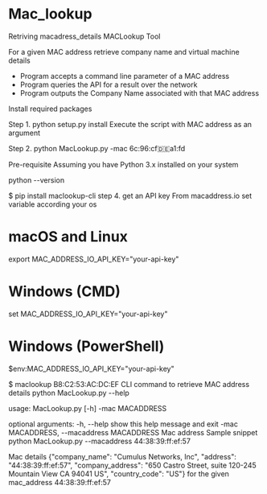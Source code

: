# Mac_lookup
Retriving macadress_details 
MACLookup Tool

For a given MAC address retrieve company name and virtual machine details

- Program accepts a command line parameter of a MAC address
- Program queries the API for a result over the network
- Program outputs the Company Name associated with that MAC address 

Install required packages

Step 1. python setup.py install
Execute the script with MAC address as an argument

Step 2. python MacLookup.py -mac 6c:96:cf:de:a1:fd 

Pre-requisite
Assuming you have Python 3.x installed on your system

python --version

$ pip install maclookup-cli
step 4.
get an API key From macaddress.io
set variable according your os


# macOS and Linux
export MAC_ADDRESS_IO_API_KEY="your-api-key"

# Windows (CMD)
set MAC_ADDRESS_IO_API_KEY="your-api-key"

# Windows (PowerShell)
$env:MAC_ADDRESS_IO_API_KEY="your-api-key"

$ maclookup B8:C2:53:AC:DC:EF
CLI command to retrieve MAC address details
python MacLookup.py --help

usage: MacLookup.py [-h] -mac MACADDRESS

optional arguments:
  -h, --help            show this help message and exit
  -mac MACADDRESS, --macaddress MACADDRESS
                        Mac address
Sample snippet
python MacLookup.py --macaddress 44:38:39:ff:ef:57 

Mac details {"company_name": "Cumulus Networks, Inc", "address": "44:38:39:ff:ef:57", "company_address": "650 Castro Street, suite 120-245 Mountain
 View CA 94041 US", "country_code": "US"} for the given mac_address 44:38:39:ff:ef:57
